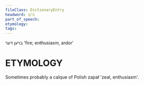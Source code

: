 ```yaml
---
fileClass: DictionaryEntry
headword: ברען
part_of_speech: 
etymology: 
tags: 
---
```

ברען
דער
'fire; enthusiasm, ardor'

ETYMOLOGY
===========
Sometimes probably a calque of Polish zapał 'zeal, enthusiasm'.